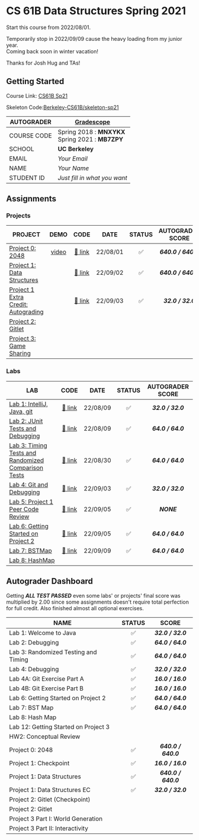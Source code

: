 # CS 61B Data Structures Spring 2021

Start this course from 2022/08/01.

Temporarily stop in 2022/09/09 cause the heavy loading from my junior year.  
Coming back soon in winter vacation!

Thanks for Josh Hug and TAs!

## Getting Started

Course Link: [CS61B Sp21](https://sp21.datastructur.es/)

Skeleton Code:[Berkeley-CS61B/skeleton-sp21](https://github.com/Berkeley-CS61B/skeleton-sp21)

| AUTOGRADER  | [Gradescope](https://www.gradescope.com/)             |
| ----------- | ----------------------------------------------------- |
| COURSE CODE | Spring 2018 : **MNXYKX** <br>Spring 2021 : **MB7ZPY** |
| SCHOOL      | **UC Berkeley**                                       |
| EMAIL       | _Your Email_                                          |
| NAME        | _Your Name_                                           |
| STUDENT ID  | _Just fill in what you want_                          |

## Assignments

### Projects

| PROJECT                                                                                          |                         DEMO                         |           CODE            |   DATE   |       STATUS       |  AUTOGRADER SCORE   |
| ------------------------------------------------------------------------------------------------ | :--------------------------------------------------: | :-----------------------: | :------: | :----------------: | :-----------------: |
| [Project 0: 2048](https://sp21.datastructur.es/materials/proj/proj0/proj0)                       | [video](https://www.youtube.com/watch?v=6Jsv1mstx2I) |  [:link: link](./proj0/)  | 22/08/01 | :white_check_mark: | **_640.0 / 640.0_** |
| [Project 1: Data Structures](https://sp21.datastructur.es/materials/proj/proj1/proj1)            |                                                      |  [:link: link](./proj1/)  | 22/09/02 | :white_check_mark: | **_640.0 / 640.0_** |
| [Project 1 Extra Credit: Autograding](https://sp21.datastructur.es/materials/proj/proj1/proj1ec) |                                                      | [:link: link](./proj1ec/) | 22/09/03 | :white_check_mark: |  **_32.0 / 32.0_**  |
| [Project 2: Gitlet](https://sp21.datastructur.es/materials/proj/proj2/proj2)                     |                                                      |                           |          |                    |                     |
| [Project 3: Game Sharing](https://sp21.datastructur.es/materials/proj/proj3/proj3)               |                                                      |                           |          |                    |                     |

### Labs

| LAB                                                                                                         |          CODE          |   DATE   |       STATUS       | AUTOGRADER SCORE  |
| ----------------------------------------------------------------------------------------------------------- | :--------------------: | :------: | :----------------: | :---------------: |
| [Lab 1: IntelliJ, Java, git](https://sp21.datastructur.es/materials/lab/lab1/lab1)                          | [:link: link](./lab1/) | 22/08/09 | :white_check_mark: | **_32.0 / 32.0_** |
| [Lab 2: JUnit Tests and Debugging](https://sp21.datastructur.es/materials/lab/lab2/lab2)                    | [:link: link](./lab2/) | 22/08/09 | :white_check_mark: | **_64.0 / 64.0_** |
| [Lab 3: Timing Tests and Randomized Comparison Tests](https://sp21.datastructur.es/materials/lab/lab3/lab3) | [:link: link](./lab3/) | 22/08/30 | :white_check_mark: | **_64.0 / 64.0_** |
| [Lab 4: Git and Debugging](https://sp21.datastructur.es/materials/lab/lab4/lab4)                            | [:link: link](./lab4/) | 22/09/03 | :white_check_mark: | **_32.0 / 32.0_** |
| [Lab 5: Project 1 Peer Code Review](https://sp21.datastructur.es/materials/lab/lab5/lab5)                   | [:link: link](./lab5/) | 22/09/05 | :white_check_mark: |    **_NONE_**     |
| [Lab 6: Getting Started on Project 2](https://sp21.datastructur.es/materials/lab/lab6/lab6)                 | [:link: link](./lab6/) | 22/09/05 | :white_check_mark: | **_64.0 / 64.0_** |
| [Lab 7: BSTMap](https://sp21.datastructur.es/materials/lab/lab7/lab7)                                       | [:link: link](./lab7/) | 22/09/09 | :white_check_mark: | **_64.0 / 64.0_** |
| [Lab 8: HashMap](https://sp21.datastructur.es/materials/lab/lab8/lab8)                                      |                        |          |                    |                   |

## Autograder Dashboard

Getting **_ALL TEST PASSED_** even some labs' or projects' final score was multiplied by 2.00 since some assignments doesn't require
total perfection for full credit. Also finished almost all optional exercises.

| NAME                                 |       STATUS       |        SCORE        |
| ------------------------------------ | :----------------: | :-----------------: |
| Lab 1: Welcome to Java               | :white_check_mark: |  **_32.0 / 32.0_**  |
| Lab 2: Debugging                     | :white_check_mark: |  **_64.0 / 64.0_**  |
| Lab 3: Randomized Testing and Timing | :white_check_mark: |  **_64.0 / 64.0_**  |
| Lab 4: Debugging                     | :white_check_mark: |  **_32.0 / 32.0_**  |
| Lab 4A: Git Exercise Part A          | :white_check_mark: |  **_16.0 / 16.0_**  |
| Lab 4B: Git Exercise Part B          | :white_check_mark: |  **_16.0 / 16.0_**  |
| Lab 6: Getting Started on Project 2  | :white_check_mark: |  **_64.0 / 64.0_**  |
| Lab 7: BST Map                       | :white_check_mark: |  **_64.0 / 64.0_**  |
| Lab 8: Hash Map                      |                    |                     |
| Lab 12: Getting Started on Project 3 |                    |                     |
| HW2: Conceptual Review               |                    |                     |
| Project 0: 2048                      | :white_check_mark: | **_640.0 / 640.0_** |
| Project 1: Checkpoint                | :white_check_mark: |  **_16.0 / 16.0_**  |
| Project 1: Data Structures           | :white_check_mark: | **_640.0 / 640.0_** |
| Project 1: Data Structures EC        | :white_check_mark: |  **_32.0 / 32.0_**  |
| Project 2: Gitlet (Checkpoint)       |                    |                     |
| Project 2: Gitlet                    |                    |                     |
| Project 3 Part I: World Generation   |                    |                     |
| Project 3 Part II: Interactivity     |                    |                     |

